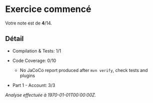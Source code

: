 # Exercice commencé
Votre note est de **4**/14.

## Détail
* Compilation & Tests: 1/1
* Code Coverage: 0/10
    * No JaCoCo report produced after `mvn verify`, check tests and plugins

* Part 1 - Account: 3/3


*Analyse effectuée à 1970-01-01T00:00:00Z.*
